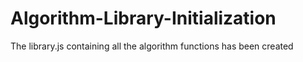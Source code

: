 # Algorithm-Library-Initialization
The library.js containing all the algorithm functions has been created

